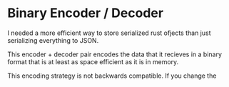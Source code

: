 # Binary Encoder / Decoder

I needed a more efficient way to store serialized rust ofjects than just
serializing everything to JSON.

This encoder + decoder pair encodes the data that it recieves in a binary
format that is at least as space efficient as it is in memory.

This encoding strategy is not backwards compatible.  If you change the
